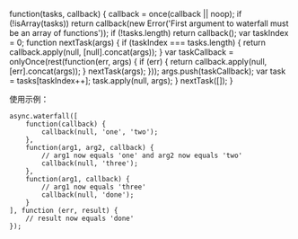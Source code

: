function(tasks, callback) {
    callback = once(callback || noop);
    if (!isArray(tasks)) return callback(new Error('First argument to waterfall must be an array of functions'));
    if (!tasks.length) return callback();
    var taskIndex = 0;
    function nextTask(args) {
        if (taskIndex === tasks.length) {
            return callback.apply(null, [null].concat(args));
        }
        var taskCallback = onlyOnce(rest(function(err, args) {
            if (err) {
                return callback.apply(null, [err].concat(args));
            }
            nextTask(args);
        }));
        args.push(taskCallback);
        var task = tasks[taskIndex++];
        task.apply(null, args);
    }
    nextTask([]);
}


使用示例：

    async.waterfall([
        function(callback) {
            callback(null, 'one', 'two');
        },
        function(arg1, arg2, callback) {
            // arg1 now equals 'one' and arg2 now equals 'two'
            callback(null, 'three');
        },
        function(arg1, callback) {
            // arg1 now equals 'three'
            callback(null, 'done');
        }
    ], function (err, result) {
        // result now equals 'done'
    });